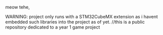 meow tehe,

WARNING: project only runs with a STM32CubeMX extension as i havent embedded such libraries into the project as of yet.
//this is a public repository dedicated to a year 1 game project
